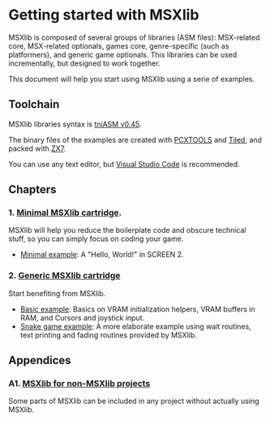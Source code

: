 # Getting started with MSXlib

MSXlib is composed of several groups of libraries (ASM files): MSX-related core, MSX-related optionals, games core, genre-specific (such as platformers), and generic game optionals.
This libraries can be used incrementally, but designed to work together.

This document will help you start using MSXlib using a serie of examples.


## Toolchain

MSXlib libraries syntax is [tniASM v0.45](http://tniasm.tni.nl/).

The binary files of the examples are created with [PCXTOOLS](https://github.com/theNestruo/pcxtools) and [Tiled](http://www.mapeditor.org/), and packed with [ZX7](https://github.com/z88dk/z88dk/tree/master/src/zx7).

You can use any text editor, but [Visual Studio Code](https://code.visualstudio.com/) is recommended.


## Chapters

### 1. [Minimal MSXlib cartridge](guide/00-minimal.md).
MSXlib will help you reduce the boilerplate code and obscure technical stuff, so you can simply focus on coding your game.
- [Minimal example](../games/examples/00minimal/minimal.asm): A "Hello, World!" in SCREEN 2.

### 2. [Generic MSXlib cartridge](guide/01-basic.md)

Start benefiting from MSXlib.

- [Basic example](../games/examples/01basic/basic.asm): Basics on VRAM initialization helpers, VRAM buffers in RAM, and Cursors and joystick input.
- [Snake game example](../games/examples/02snake/snake.asm): A more elaborate example using wait routines, text printing and fading routines provided by MSXlib.


## Appendices

### A1. [MSXlib for non-MSXlib projects](guide/A1-non-msxlib.md)

Some parts of MSXlib can be included in any project without actually using MSXlib.

